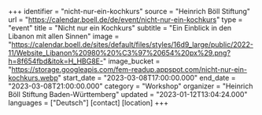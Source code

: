 +++
identifier = "nicht-nur-ein-kochkurs"
source = "Heinrich Böll Stiftung"
url = "https://calendar.boell.de/de/event/nicht-nur-ein-kochkurs"
type = "event"
title = "Nicht nur ein Kochkurs"
subtitle = "Ein Einblick in den Libanon mit allen Sinnen"
image = "https://calendar.boell.de/sites/default/files/styles/16d9_large/public/2022-11/Website_Libanon%20980%20%C3%97%20654%20px%29.png?h=8f654fbd&itok=H_HBG8E-"
image_bucket = "https://storage.googleapis.com/fem-readup.appspot.com/nicht-nur-ein-kochkurs.webp"
start_date = "2023-03-08T17:00:00.000"
end_date = "2023-03-08T21:00:00.000"
category = "Workshop"
organizer = "Heinrich Böll Stiftung Baden-Württemberg"
updated = "2023-01-12T13:04:24.000"
languages = ["Deutsch"]
[contact]
[location]
+++